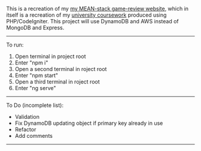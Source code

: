 This is a recreation of my [my MEAN-stack game-review website](https://github.com/JonathanMSifleet/MEANReviewWebsite), which in itself is a recreation of my [university coursework](https://github.com/JonathanMSifleet/GameReviewWebsite) produced using PHP/CodeIgniter. This project will use DynamoDB and AWS instead of MongoDB and Express.

*******************
To run:

1. Open terminal in project root
2. Enter "npm i"
3. Open a second terminal in roject root
2. Enter "npm start"
5. Open a third terminal in roject root
6. Enter "ng serve"

*******************

To Do (incomplete list):
- Validation
- Fix DynamoDB updating object if primary key already in use
- Refactor
- Add comments

*******************

